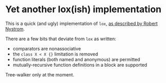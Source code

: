 # Yet another lox(ish) implementation

This is a quick (and ugly) implementation
of `lox`, [as described by Robert Nystrom](https://craftinginterpreters.com/).

There are a few bits that deviate from `lox` as written:

- comparators are nonassociative
- the `class X < X {}` limitation is removed
- function literals (both named and anonymous) are permitted
- mutually-recursive function definitions in a block are supported

Tree-walker only at the moment.
